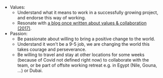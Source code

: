 - Values:
  - Understand what it means to work in a successfully growing project, and endorse this way of working.
  - Resonate with [a blog once written about values & collaboration (2017)](freeflow:kristof_build_a_better_world_values_collaboration).
- Passion:
  - Be passionate about willing to bring a positive change to the world.
  - Understand it won't be a 9-5 job, we are changing the world this takes courage and perseverance.
  - Be willing to travel and stay at other locations for some weeks (because of Covid not defined right now) to collaborate with the team, or be part of offsite working retreat e.g. in Egypt (Nile, Gouna, ...) or Dubai.
  